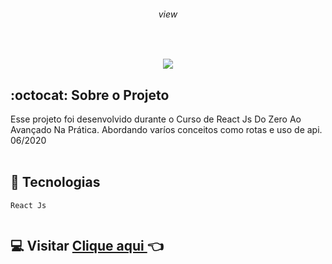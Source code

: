 



<h6 align="center">  view</h6>
<br>

<p align="center">
  <img max-width="auto" height="auto"  src="https://user-images.githubusercontent.com/46323667/126399550-35314313-fd74-4f3f-8078-74545a1f12cf.png">
</p>



##  :octocat: Sobre o Projeto
Esse projeto foi desenvolvido durante o Curso de React Js Do Zero Ao Avançado Na Prática. Abordando varíos conceitos como rotas e uso de api. 06/2020
<br>
<br>

## :rocket: Tecnologias 

```
React Js


```
## 💻  Visitar  <a href="https://filmariacursoprojeto.netlify.app/">Clique aqui </a> :point_left:






